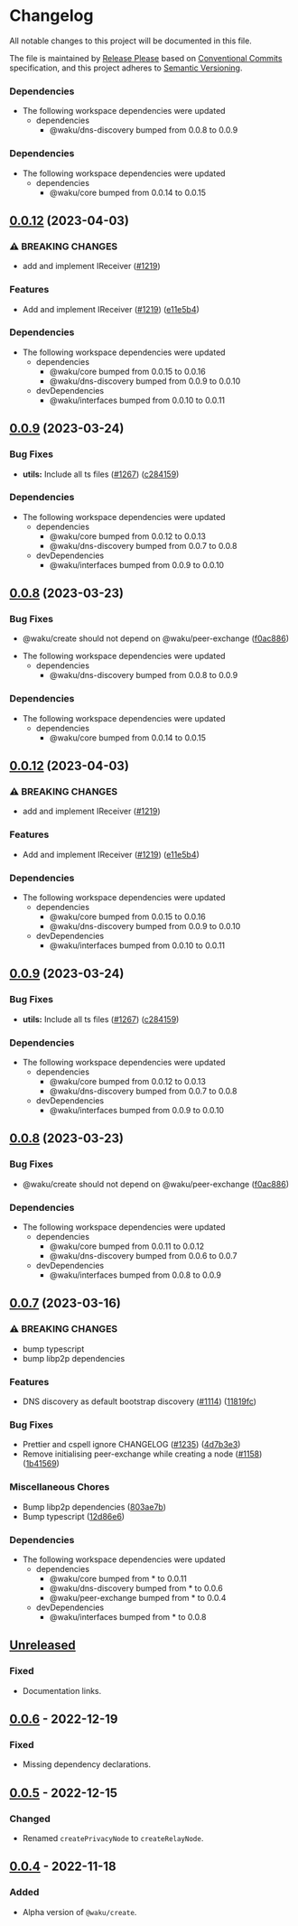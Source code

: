 # Changelog

All notable changes to this project will be documented in this file.

The file is maintained by [Release Please](https://github.com/googleapis/release-please) based on [Conventional Commits](https://www.conventionalcommits.org) specification,
and this project adheres to [Semantic Versioning](https://semver.org/spec/v2.0.0.html).

### Dependencies

- The following workspace dependencies were updated
  - dependencies
    - @waku/dns-discovery bumped from 0.0.8 to 0.0.9

### Dependencies

- The following workspace dependencies were updated
  - dependencies
    - @waku/core bumped from 0.0.14 to 0.0.15

## [0.0.12](https://github.com/waku-org/js-waku/compare/create-v0.0.11...create-v0.0.12) (2023-04-03)

### ⚠ BREAKING CHANGES

- add and implement IReceiver ([#1219](https://github.com/waku-org/js-waku/issues/1219))

### Features

- Add and implement IReceiver ([#1219](https://github.com/waku-org/js-waku/issues/1219)) ([e11e5b4](https://github.com/waku-org/js-waku/commit/e11e5b4870aede7813b3ee4b60f5e625f6eac5a2))

### Dependencies

- The following workspace dependencies were updated
  - dependencies
    - @waku/core bumped from 0.0.15 to 0.0.16
    - @waku/dns-discovery bumped from 0.0.9 to 0.0.10
  - devDependencies
    - @waku/interfaces bumped from 0.0.10 to 0.0.11

## [0.0.9](https://github.com/waku-org/js-waku/compare/create-v0.0.8...create-v0.0.9) (2023-03-24)

### Bug Fixes

- **utils:** Include all ts files ([#1267](https://github.com/waku-org/js-waku/issues/1267)) ([c284159](https://github.com/waku-org/js-waku/commit/c284159ac8eab5bed2313fa5bc7fbea0e83d390f))

### Dependencies

- The following workspace dependencies were updated
  - dependencies
    - @waku/core bumped from 0.0.12 to 0.0.13
    - @waku/dns-discovery bumped from 0.0.7 to 0.0.8
  - devDependencies
    - @waku/interfaces bumped from 0.0.9 to 0.0.10

## [0.0.8](https://github.com/waku-org/js-waku/compare/create-v0.0.7...create-v0.0.8) (2023-03-23)

### Bug Fixes

- @waku/create should not depend on @waku/peer-exchange ([f0ac886](https://github.com/waku-org/js-waku/commit/f0ac886593a96a7d63f75b481d0c2419c1084cda))

* The following workspace dependencies were updated
  - dependencies
    - @waku/dns-discovery bumped from 0.0.8 to 0.0.9

### Dependencies

- The following workspace dependencies were updated
  - dependencies
    - @waku/core bumped from 0.0.14 to 0.0.15

## [0.0.12](https://github.com/waku-org/js-waku/compare/create-v0.0.11...create-v0.0.12) (2023-04-03)

### ⚠ BREAKING CHANGES

- add and implement IReceiver ([#1219](https://github.com/waku-org/js-waku/issues/1219))

### Features

- Add and implement IReceiver ([#1219](https://github.com/waku-org/js-waku/issues/1219)) ([e11e5b4](https://github.com/waku-org/js-waku/commit/e11e5b4870aede7813b3ee4b60f5e625f6eac5a2))

### Dependencies

- The following workspace dependencies were updated
  - dependencies
    - @waku/core bumped from 0.0.15 to 0.0.16
    - @waku/dns-discovery bumped from 0.0.9 to 0.0.10
  - devDependencies
    - @waku/interfaces bumped from 0.0.10 to 0.0.11

## [0.0.9](https://github.com/waku-org/js-waku/compare/create-v0.0.8...create-v0.0.9) (2023-03-24)

### Bug Fixes

- **utils:** Include all ts files ([#1267](https://github.com/waku-org/js-waku/issues/1267)) ([c284159](https://github.com/waku-org/js-waku/commit/c284159ac8eab5bed2313fa5bc7fbea0e83d390f))

### Dependencies

- The following workspace dependencies were updated
  - dependencies
    - @waku/core bumped from 0.0.12 to 0.0.13
    - @waku/dns-discovery bumped from 0.0.7 to 0.0.8
  - devDependencies
    - @waku/interfaces bumped from 0.0.9 to 0.0.10

## [0.0.8](https://github.com/waku-org/js-waku/compare/create-v0.0.7...create-v0.0.8) (2023-03-23)

### Bug Fixes

- @waku/create should not depend on @waku/peer-exchange ([f0ac886](https://github.com/waku-org/js-waku/commit/f0ac886593a96a7d63f75b481d0c2419c1084cda))

### Dependencies

- The following workspace dependencies were updated
  - dependencies
    - @waku/core bumped from 0.0.11 to 0.0.12
    - @waku/dns-discovery bumped from 0.0.6 to 0.0.7
  - devDependencies
    - @waku/interfaces bumped from 0.0.8 to 0.0.9

## [0.0.7](https://github.com/waku-org/js-waku/compare/create-v0.0.6...create-v0.0.7) (2023-03-16)

### ⚠ BREAKING CHANGES

- bump typescript
- bump libp2p dependencies

### Features

- DNS discovery as default bootstrap discovery ([#1114](https://github.com/waku-org/js-waku/issues/1114)) ([11819fc](https://github.com/waku-org/js-waku/commit/11819fc7b14e18385d421facaf2af0832cad1da8))

### Bug Fixes

- Prettier and cspell ignore CHANGELOG ([#1235](https://github.com/waku-org/js-waku/issues/1235)) ([4d7b3e3](https://github.com/waku-org/js-waku/commit/4d7b3e39e6761afaf5d05a13cc4b3c23e15f9bd5))
- Remove initialising peer-exchange while creating a node ([#1158](https://github.com/waku-org/js-waku/issues/1158)) ([1b41569](https://github.com/waku-org/js-waku/commit/1b4156902387ea35b24b3d6f5d22e4635ea8cf18))

### Miscellaneous Chores

- Bump libp2p dependencies ([803ae7b](https://github.com/waku-org/js-waku/commit/803ae7bd8ed3de665026446c23cde90e7eba9d36))
- Bump typescript ([12d86e6](https://github.com/waku-org/js-waku/commit/12d86e6abcc68e27c39ca86b4f0dc2b68cdd6000))

### Dependencies

- The following workspace dependencies were updated
  - dependencies
    - @waku/core bumped from \* to 0.0.11
    - @waku/dns-discovery bumped from \* to 0.0.6
    - @waku/peer-exchange bumped from \* to 0.0.4
  - devDependencies
    - @waku/interfaces bumped from \* to 0.0.8

## [Unreleased]

### Fixed

- Documentation links.

## [0.0.6] - 2022-12-19

### Fixed

- Missing dependency declarations.

## [0.0.5] - 2022-12-15

### Changed

- Renamed `createPrivacyNode` to `createRelayNode`.

## [0.0.4] - 2022-11-18

### Added

- Alpha version of `@waku/create`.

[unreleased]: https://github.com/waku-org/js-waku/compare/@waku/create@0.0.6...HEAD
[0.0.6]: https://github.com/waku-org/js-waku/compare/@waku/create@0.0.5...@waku/create@0.0.6
[0.0.5]: https://github.com/waku-org/js-waku/compare/@waku/create@0.0.4...@waku/create@0.0.5
[0.0.4]: https://github.com/waku-org/js-waku/compare/@waku/create@0.0.3...@waku/create@0.0.4
[0.0.3]: https://github.com/waku-org/js-waku/compare/@waku/create@0.0.2...%40waku/create@0.0.3
[0.0.2]: https://github.com/waku-org/js-waku/compare/@waku/create@0.0.1...%40waku/create@0.0.2
[0.0.1]: https://github.com/status-im/js-waku/compare/a20b7809d61ff9a9732aba82b99bbe99f229b935...%40waku/create%400.0.2
